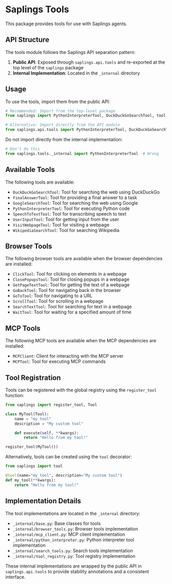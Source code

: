 # Saplings Tools

This package provides tools for use with Saplings agents.

## API Structure

The tools module follows the Saplings API separation pattern:

1. **Public API**: Exposed through `saplings.api.tools` and re-exported at the top level of the `saplings` package
2. **Internal Implementation**: Located in the `_internal` directory

## Usage

To use the tools, import them from the public API:

```python
# Recommended: Import from the top-level package
from saplings import PythonInterpreterTool, DuckDuckGoSearchTool, tool

# Alternative: Import directly from the API module
from saplings.api.tools import PythonInterpreterTool, DuckDuckGoSearchTool, tool
```

Do not import directly from the internal implementation:

```python
# Don't do this
from saplings.tools._internal import PythonInterpreterTool  # Wrong
```

## Available Tools

The following tools are available:

- `DuckDuckGoSearchTool`: Tool for searching the web using DuckDuckGo
- `FinalAnswerTool`: Tool for providing a final answer to a task
- `GoogleSearchTool`: Tool for searching the web using Google
- `PythonInterpreterTool`: Tool for executing Python code
- `SpeechToTextTool`: Tool for transcribing speech to text
- `UserInputTool`: Tool for getting input from the user
- `VisitWebpageTool`: Tool for visiting a webpage
- `WikipediaSearchTool`: Tool for searching Wikipedia

## Browser Tools

The following browser tools are available when the browser dependencies are installed:

- `ClickTool`: Tool for clicking on elements in a webpage
- `ClosePopupsTool`: Tool for closing popups in a webpage
- `GetPageTextTool`: Tool for getting the text of a webpage
- `GoBackTool`: Tool for navigating back in the browser
- `GoToTool`: Tool for navigating to a URL
- `ScrollTool`: Tool for scrolling in a webpage
- `SearchTextTool`: Tool for searching for text in a webpage
- `WaitTool`: Tool for waiting for a specified amount of time

## MCP Tools

The following MCP tools are available when the MCP dependencies are installed:

- `MCPClient`: Client for interacting with the MCP server
- `MCPTool`: Tool for executing MCP commands

## Tool Registration

Tools can be registered with the global registry using the `register_tool` function:

```python
from saplings import register_tool, Tool

class MyTool(Tool):
    name = "my_tool"
    description = "My custom tool"

    def execute(self, **kwargs):
        return "Hello from my tool!"

register_tool(MyTool())
```

Alternatively, tools can be created using the `tool` decorator:

```python
from saplings import tool

@tool(name="my_tool", description="My custom tool")
def my_tool(**kwargs):
    return "Hello from my tool!"
```

## Implementation Details

The tool implementations are located in the `_internal` directory:

- `_internal/base.py`: Base classes for tools
- `_internal/browser_tools.py`: Browser tools implementation
- `_internal/mcp_client.py`: MCP client implementation
- `_internal/python_interpreter.py`: Python interpreter tool implementation
- `_internal/search_tools.py`: Search tools implementation
- `_internal/tool_registry.py`: Tool registry implementation

These internal implementations are wrapped by the public API in `saplings.api.tools` to provide stability annotations and a consistent interface.

